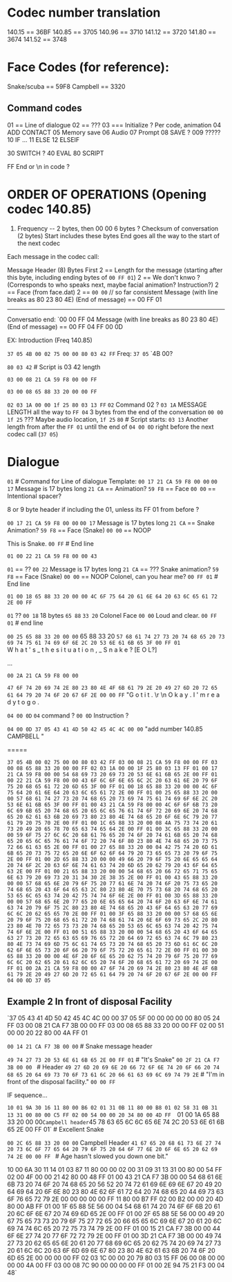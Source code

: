 # Codec number translation

140.15 == 36BF
140.85 == 3705
140.96 == 3710
141.12 == 3720
141.80 == 3674
141.52 == 3748

# Face Codes (for reference):
Snake/scuba  ==  59F8
Campbell == 3320

## Command codes
01 == Line of dialogue
02 == ???
03 === Initialize ? Per code, animation
04 ADD CONTACT
05 Memory save
06 Audio
07 Prompt
08 SAVE ?
009 ?????
10 IF ...
11 ELSE
12 ELSEIF

30 SWITCH ?
40 EVAL
80 SCRIPT 

FF End or \n in code ?

# ORDER OF OPERATIONS (Opening codec 140.85)

1. Frequency -- 2 bytes, then 00 00 
6 bytes ?
Checksum of conversation (2 bytes) 
    Start includes these bytes
    End goes all the way to the start of the next codec

Each message in the codec call:

Message Header (8) Bytes
    First 2 == Length for the message (starting after this byte, including ending bytes of `00 FF 01`)
    2 == We don't knwo ? (Corresponds to who speaks next, maybe facial animation? Instruction?)
    2 == Face (from face.dat)
    2 == `00 00` // so far consistent
Message (with line breaks as 80 23 80 4E)
(End of message) == 00 FF 01 

----

Conversatio end:
`00 00 FF 04   Message (with line breaks as 80 23 80 4E)
(End of message) == 00 FF 04 FF 00 0D



EX: Introduction (Freq 140.85)

`37 05 4B 00 02 75 00 00 80 03 42 FF`
Freq: `37 05`
`4B 00?

`80 03 42` # Script is 03 42 length

`03 00 08 21 CA 59 F8 00 00 FF`


`03 00 08 65 88 33 20 00 00 FF`


`02 03 1A 00 00 1f 25 80 03 13 FF`
`02` Command 02 ?
`03 1A` MESSAGE LENGTH all the way to `FF 04` 3 bytes from the end of the conversation
`00 00 1f 25` ??? Maybe audio location, `1f 25`
`80` # Script starts:
`03 13` Another length from after the `FF 01` until the end of `04 00 0D` right before the next codec call (`37 05`)

# Dialogue
`01` # Command for Line of dialogue
Template:
`00 17 21 CA 59 F8 00 00`
`00 17` Message is 17 bytes long
`21 CA` == Animation?
`59 F8` == Face 
`00 00` == Intentional spacer?


8 or 9 byte header if including the 01, unless its FF 01 from before ?

`00 17 21 CA 59 F8 00 00`
`00 17` Message is 17 bytes long
`21 CA` == Snake Animation?
`59 F8` == Face (Snake)
`00 00` == NOOP

This is Snake.
`00 FF` # End line

`01 00 22 21 CA 59 F8 00 00 43`

`01` == ??
`00 22` Message is 17 bytes long
`21 CA` == ??? Snake animation?
`59 F8` == Face (Snake)
`00 00` == NOOP
Colonel, can you hear me?
`00 FF 01` # End line

`01 00 18 65 88 33 20 00 00 4C 6F 75 64 20 61 6E 64 20 63 6C 65 61 72 2E 00 FF`

`01` ??
`00 18` 18 bytes
`65 88` 
`33 20` Colonel Face
`00 00`
Loud and clear.
`00 FF 01`  # end line

`00 25 65 88 33 20 00 00` 
65 88 
33 20
`57 68 61 74 27 73 20 74 68 65 20 73 69 74 75 61 74 69 6F 6E 2C 20 53 6E 61 6B 65 3F 00 FF 01`                       
 W  h  a  t  '  s  _  t  h  e     s  i  t  u  a  t  i  o  n  ,  _  S  n  a  k  e  ?  [E O L?]




...

`00 2A 21 CA 59 F8 00 00` 

`47 6F 74 20 69 74 2E 80 23 80 4E 4F 6B 61 79 2E 20 49 27 6D 20 72 65 61 64 79 20 74 6F 20 67 6F 2E 00 00 FF` 
"G  o  t     i  t  .  \r   \n     O  k  a  y  .     I  '  m     r  e  a  d  y     t  o     g  o  .  

`04 00 0D`
`04` command ?
`00 0D` Instruction ?

`04 00 0D 37 05 43 41 4D 50 42 45 4C 4C 00 00`
"add number 140.85 CAMPBELL "

=====


`37 05 4B 00 02 75 00 00 80 03 42 FF 03 00 08 21 CA 59 F8 00 00 FF 03 00 08 65 88 33 20 00 00 FF 02 03 1A 00 00 1F 25 80 03 13 FF 01 00 17 21 CA 59 F8 00 00 54 68 69 73 20 69 73 20 53 6E 61 6B 65 2E 00 FF 01 00 22 21 CA 59 F8 00 00 43 6F 6C 6F 6E 65 6C 2C 20 63 61 6E 20 79 6F 75 20 68 65 61 72 20 6D 65 3F 00 FF 01 00 18 65 88 33 20 00 00 4C 6F 75 64 20 61 6E 64 20 63 6C 65 61 72 2E 00 FF 01 00 25 65 88 33 20 00 00 57 68 61 74 27 73 20 74 68 65 20 73 69 74 75 61 74 69 6F 6E 2C 20 53 6E 61 6B 65 3F 00 FF 01 00 43 21 CA 59 F8 00 00 4C 6F 6F 6B 73 20 6C 69 6B 65 20 74 68 65 20 65 6C 65 76 61 74 6F 72 20 69 6E 20 74 68 65 20 62 61 63 6B 20 69 73 80 23 80 4E 74 68 65 20 6F 6E 6C 79 20 77 61 79 20 75 70 2E 00 FF 01 00 1C 65 88 33 20 00 08 4A 75 73 74 20 61 73 20 49 20 65 78 70 65 63 74 65 64 2E 00 FF 01 00 3C 65 88 33 20 00 00 59 6F 75 27 6C 6C 20 68 61 76 65 20 74 6F 20 74 61 6B 65 20 74 68 65 20 65 6C 65 76 61 74 6F 72 20 74 6F 80 23 80 4E 74 68 65 20 73 75 72 66 61 63 65 2E 00 FF 01 00 27 65 88 33 20 00 04 42 75 74 20 6D 61 6B 65 20 73 75 72 65 20 6E 6F 62 6F 64 79 20 73 65 65 73 20 79 6F 75 2E 00 FF 01 00 2D 65 88 33 20 00 00 49 66 20 79 6F 75 20 6E 65 65 64 20 74 6F 2C 20 63 6F 6E 74 61 63 74 20 6D 65 20 62 79 20 43 6F 64 65 63 2E 00 FF 01 00 21 65 88 33 20 00 00 54 68 65 20 66 72 65 71 75 65 6E 63 79 20 69 73 20 31 34 30 2E 38 35 2E 00 FF 01 00 43 65 88 33 20 00 00 57 68 65 6E 20 79 6F 75 20 77 61 6E 74 20 74 6F 20 75 73 65 20 74 68 65 20 43 6F 64 65 63 2C 80 23 80 4E 70 75 73 68 20 74 68 65 20 53 65 6C 65 63 74 20 42 75 74 74 6F 6E 2E 00 FF 01 00 3D 65 88 33 20 00 00 57 68 65 6E 20 77 65 20 6E 65 65 64 20 74 6F 20 63 6F 6E 74 61 63 74 20 79 6F 75 2C 80 23 80 4E 74 68 65 20 43 6F 64 65 63 20 77 69 6C 6C 20 62 65 65 70 2E 00 FF 01 00 3F 65 88 33 20 00 00 57 68 65 6E 20 79 6F 75 20 68 65 61 72 20 74 68 61 74 20 6E 6F 69 73 65 2C 20 80 23 80 4E 70 72 65 73 73 20 74 68 65 20 53 65 6C 65 63 74 20 42 75 74 74 6F 6E 2E 00 FF 01 00 51 65 88 33 20 00 00 54 68 65 20 43 6F 64 65 63 27 73 20 72 65 63 65 69 76 65 72 20 64 69 72 65 63 74 6C 79 80 23 80 4E 73 74 69 6D 75 6C 61 74 65 73 20 74 68 65 20 73 6D 61 6C 6C 20 62 6F 6E 65 73 20 6F 66 20 79 6F 75 72 20 65 61 72 2E 00 FF 01 00 30 65 88 33 20 00 00 4E 6F 20 6F 6E 65 20 62 75 74 20 79 6F 75 20 77 69 6C 6C 20 62 65 20 61 62 6C 65 20 74 6F 20 68 65 61 72 20 69 74 2E 00 FF 01 00 2A 21 CA 59 F8 00 00 47 6F 74 20 69 74 2E 80 23 80 4E 4F 6B 61 79 2E 20 49 27 6D 20 72 65 61 64 79 20 74 6F 20 67 6F 2E 00 00 FF 04 00 0D 37 05`


## Example 2 In front of disposal Facility

`37 05 43 41 4D 50 42 45 4C 4C 00 00 37 05 5F 00 00 00 00 00 80 05 24 FF 03 00 08 21 CA F7 3B 00 00 FF 03 00 08 65 88 33 20 00 00 FF 02 00 51 00 00 20 22 80 00 4A FF 01 

`00 14 21 CA F7 3B 00 00` # Snake message header

`49 74 27 73 20 53 6E 61 6B 65 2E 00 FF 01` # "It's Snake" 
`00 2F 21 CA F7 3B 00 00 ` # Header
`49 27 6D 20 69 6E 20 66 72 6F 6E 74 20 6F 66 20 74 68 65 20 64 69 73 70 6F 73 61 6C 20 66 61 63 69 6C 69 74 79 2E` # "I'm in front of the disposal facility."  `00 00 FF`

IF sequence...



`10 01 9A 30 16 11 80 00 B6 02 01 31 0B 11 80 00 B8 01 02 58 31 0B 31 13 31 00 80 00 C5 FF 02 00 54 00 00 20 34 80 00 4D FF 
`01 00 1A 65 88 33 20 00 00` Campbell header
`45 78 63 65 6C 6C 65 6E 74 2C 20 53 6E 61 6B 65 2E 00 FF 01` # Excellent Snake

`00 2C 65 88 33 20 00 00` Campbell Header
`41 67 65 20 68 61 73 6E 27 74 20 73 6C 6F 77 65 64 20 79 6F 75 20 64 6F 77 6E 20 6F 6E 65 20 62 69 74 2E 00 00 FF ` # Age hasn't slowed you down one bit."

10 00 6A 30 11 14 01 03 87 11 80 00 00 02 00 31 09 31 13 31 00 80 00 54 FF 02 00 4F 00 00 21 42 80 00 48 FF 01 00 43 21 CA F7 3B 00 00 54 68 61 6E 6B 73 20 74 6F 20 74 68 65 20 56 52 20 74 72 61 69 6E 69 6E 67 20 49 20 64 69 64 20 6F 6E 80 23 80 4E 62 6F 61 72 64 20 74 68 65 20 44 69 73 63 6F 76 65 72 79 2E 00 00 00 00 00 FF 11 80 00 B7 FF 02 00 B2 00 00 20 4D 80 00 AB FF 01 00 1F 65 88 5E 56 00 04 54 68 61 74 20 74 6F 6F 6B 20 61 20 6C 6F 6E 67 20 74 69 6D 65 2E 00 FF 01 00 2F 65 88 5E 56 00 00 49 20 67 75 65 73 73 20 79 6F 75 27 72 65 20 66 65 65 6C 69 6E 67 20 61 20 6C 69 74 74 6C 65 20 72 75 73 74 79 2E 00 FF 01 00 15 21 CA F7 3B 00 00 44 6F 6E 27 74 20 77 6F 72 72 79 2E 00 FF 01 00 3D 21 CA F7 3B 00 00 49 74 27 73 20 62 65 65 6E 20 61 20 77 68 69 6C 65 20 62 75 74 20 69 74 27 73 20 61 6C 6C 20 63 6F 6D 69 6E 67 80 23 80 4E 62 61 63 6B 20 74 6F 20 6D 65 2E 00 00 00 00 FF 02 03 1C 00 00 20 79 80 03 15 FF 06 00 08 00 00 00 00 4A 00 FF 03 00 08 7C 90 00 00 00 00 FF 01 00 2E 94 75 21 F3 00 04 48`